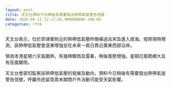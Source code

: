 ```yaml
---
layout: post
title: 天文台預料今日稍後有需要發出熱帶氣旋警告信號
date: 2020-06-12 12:17:02.000000000 +08:00
categories: rthk
---
```


天文台表示，位於菲律賓附近的熱帶低氣壓昨晚橫過呂宋及進入南海。按照現時預測，該熱帶低氣壓會逐漸增強並在未來一兩日靠近廣東西部沿岸。

預測本港星期六天氣酷熱，有幾陣驟雨及雷暴，稍後風勢增強。星期日風勢頗大及有狂風驟雨。

天文台會密切監察該熱帶低氣壓的發展及動向，預料今日稍後有需要發出熱帶氣旋警告信號，呼籲市民留意周末期間戶外活動可能受天氣影響。
